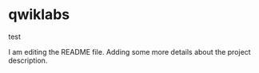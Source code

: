 # qwiklabs
test

I am editing the README file. Adding some more details about the project description.
